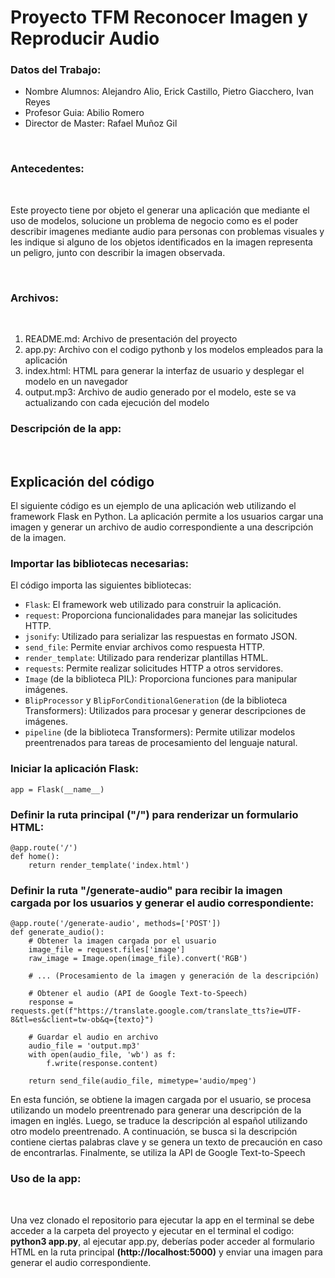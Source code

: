 <h1>Proyecto TFM Reconocer Imagen y Reproducir Audio</h1>

<h3>Datos del Trabajo:</h3>

<ul>
<li>Nombre Alumnos: Alejandro Alio, Erick Castillo, Pietro Giacchero, Ivan Reyes</li>
<li>Profesor Guia: Abilio Romero</li>
<li>Director de Master: Rafael Muñoz Gil</li>
</ul><br>

<h3>Antecedentes:</h3><br>

<p>Este proyecto tiene por objeto el generar una aplicación que mediante el uso de modelos, solucione un problema de negocio como es el poder describir imagenes mediante audio para personas con problemas visuales y les indique si alguno de los objetos identificados en la imagen representa un peligro, junto con describir la imagen observada.</p> <br>

<h3>Archivos:</h3><br>

<ol>
  <li>README.md: Archivo de presentación del proyecto</li>
  <li>app.py: Archivo con el codigo pythonb y los  modelos empleados para la aplicación</li>
  <li>index.html: HTML para generar la interfaz de usuario y desplegar el modelo en un navegador</li>
  <li>output.mp3: Archivo de audio generado por el modelo, este se va actualizando con cada ejecución del modelo</li>
</ol>

<h3>Descripción de la app:</h3><br>

<h2>Explicación del código</h2>

<p>El siguiente código es un ejemplo de una aplicación web utilizando el framework Flask en Python. La aplicación permite a los usuarios cargar una imagen y generar un archivo de audio correspondiente a una descripción de la imagen.</p>

<h3>Importar las bibliotecas necesarias:</h3>

<p>El código importa las siguientes bibliotecas:</p>

<ul>
  <li><code>Flask</code>: El framework web utilizado para construir la aplicación.</li>
  <li><code>request</code>: Proporciona funcionalidades para manejar las solicitudes HTTP.</li>
  <li><code>jsonify</code>: Utilizado para serializar las respuestas en formato JSON.</li>
  <li><code>send_file</code>: Permite enviar archivos como respuesta HTTP.</li>
  <li><code>render_template</code>: Utilizado para renderizar plantillas HTML.</li>
  <li><code>requests</code>: Permite realizar solicitudes HTTP a otros servidores.</li>
  <li><code>Image</code> (de la biblioteca PIL): Proporciona funciones para manipular imágenes.</li>
  <li><code>BlipProcessor</code> y <code>BlipForConditionalGeneration</code> (de la biblioteca Transformers): Utilizados para procesar y generar descripciones de imágenes.</li>
  <li><code>pipeline</code> (de la biblioteca Transformers): Permite utilizar modelos preentrenados para tareas de procesamiento del lenguaje natural.</li>
</ul>

<h3>Iniciar la aplicación Flask:</h3>

<pre><code>app = Flask(__name__)
</code></pre>

<h3>Definir la ruta principal ("/") para renderizar un formulario HTML:</h3>

<pre><code>@app.route('/')
def home():
    return render_template('index.html')
</code></pre>

<h3>Definir la ruta "/generate-audio" para recibir la imagen cargada por los usuarios y generar el audio correspondiente:</h3>

<pre><code>@app.route('/generate-audio', methods=['POST'])
def generate_audio():
    # Obtener la imagen cargada por el usuario
    image_file = request.files['image']
    raw_image = Image.open(image_file).convert('RGB')

    # ... (Procesamiento de la imagen y generación de la descripción)

    # Obtener el audio (API de Google Text-to-Speech)
    response = requests.get(f"https://translate.google.com/translate_tts?ie=UTF-8&amp;tl=es&amp;client=tw-ob&amp;q={texto}")

    # Guardar el audio en archivo
    audio_file = 'output.mp3'
    with open(audio_file, 'wb') as f:
        f.write(response.content)

    return send_file(audio_file, mimetype='audio/mpeg')
</code></pre>

<p>En esta función, se obtiene la imagen cargada por el usuario, se procesa utilizando un modelo preentrenado para generar una descripción de la imagen en inglés. Luego, se traduce la descripción al español utilizando otro modelo preentrenado. A continuación, se busca si la descripción contiene ciertas palabras clave y se genera un texto de precaución en caso de encontrarlas. Finalmente, se utiliza la API de Google Text-to-Speech

<h3>Uso de la app:</h3><br>

<p>Una vez clonado el repositorio para ejecutar la app en el terminal se debe acceder a la carpeta del proyecto y ejecutar en el terminal el codigo: <strong>python3 app.py</strong>, al ejecutar app.py, deberías poder acceder al formulario HTML en la ruta principal <strong>(http://localhost:5000)</strong> y enviar una imagen para generar el audio correspondiente.</p>
  